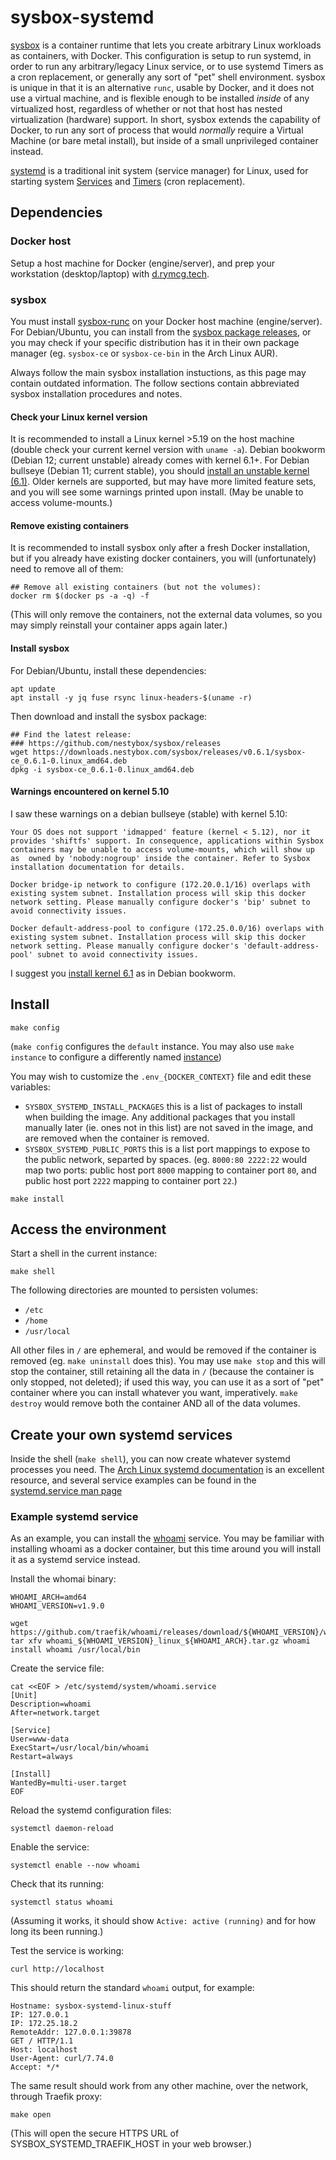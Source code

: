# sysbox-systemd

[sysbox](https://github.com/nestybox/sysbox#readme) is a container
runtime that lets you create arbitrary Linux workloads as containers,
with Docker. This configuration is setup to run systemd, in order to
run any arbitrary/legacy Linux service, or to use systemd Timers as a
cron replacement, or generally any sort of "pet" shell environment.
sysbox is unique in that it is an alternative `runc`, usable by
Docker, and it does not use a virtual machine, and is flexible enough
to be installed *inside* of any virtualized host, regardless of
whether or not that host has nested virtualization (hardware) support.
In short, sysbox extends the capability of Docker, to run any sort of
process that would *normally* require a Virtual Machine (or bare metal
install), but inside of a small unprivileged container instead.

[systemd](https://wiki.archlinux.org/title/Systemd) is a traditional
init system (service manager) for Linux, used for starting system
[Services](https://wiki.archlinux.org/title/Systemd#Examples) and
[Timers](https://wiki.archlinux.org/title/Systemd/Timers) (cron
replacement).

## Dependencies

### Docker host

Setup a host machine for Docker (engine/server), and prep your
workstation (desktop/laptop) with
[d.rymcg.tech](https://github.com/enigmacurry/d.rymcg.tech).

### sysbox

You must install
[sysbox-runc](https://github.com/nestybox/sysbox#installation) on your
Docker host machine (engine/server). For Debian/Ubuntu, you can
install from the [sysbox package
releases](https://github.com/nestybox/sysbox/releases), or you may
check if your specific distribution has it in their own package
manager (eg. `sysbox-ce` or `sysbox-ce-bin` in the Arch Linux AUR).

Always follow the main sysbox installation instuctions, as this page
may contain outdated information. The follow sections contain
abbreviated sysbox installation procedures and notes.

#### Check your Linux kernel version

It is recommended to install a Linux kernel >5.19 on the host machine
(double check your current kernel version with `uname -a`). Debian
bookworm (Debian 12; current unstable) already comes with kernel 6.1+.
For Debian bullseye (Debian 11; current stable), you should [install
an unstable kernel
(6.1)](https://www.linuxcapable.com/how-to-install-latest-linux-kernel-on-debian-linux/).
Older kernels are supported, but may have more limited feature sets,
and you will see some warnings printed upon install. (May be unable to
access volume-mounts.)

#### Remove existing containers

It is recommended to install sysbox only after a fresh Docker
installation, but if you already have existing docker containers, you
will (unfortunately) need to remove all of them:

```
## Remove all existing containers (but not the volumes):
docker rm $(docker ps -a -q) -f
```

(This will only remove the containers, not the external data volumes,
so you may simply reinstall your container apps again later.)

#### Install sysbox

For Debian/Ubuntu, install these dependencies:

```
apt update
apt install -y jq fuse rsync linux-headers-$(uname -r)
```

Then download and install the sysbox package:

```
## Find the latest release:
### https://github.com/nestybox/sysbox/releases
wget https://downloads.nestybox.com/sysbox/releases/v0.6.1/sysbox-ce_0.6.1-0.linux_amd64.deb
dpkg -i sysbox-ce_0.6.1-0.linux_amd64.deb
```

#### Warnings encountered on kernel 5.10

I saw these warnings on a debian bullseye (stable) with kernel 5.10:

```
Your OS does not support 'idmapped' feature (kernel < 5.12), nor it  provides 'shiftfs' support. In consequence, applications within Sysbox  containers may be unable to access volume-mounts, which will show up as  owned by 'nobody:nogroup' inside the container. Refer to Sysbox  installation documentation for details.

Docker bridge-ip network to configure (172.20.0.1/16) overlaps with existing system subnet. Installation process will skip this docker network setting. Please manually configure docker's 'bip' subnet to avoid connectivity issues.

Docker default-address-pool to configure (172.25.0.0/16) overlaps with existing system subnet. Installation process will skip this docker network setting. Please manually configure docker's 'default-address-pool' subnet to avoid connectivity issues.
```

I suggest you [install kernel
6.1](https://www.linuxcapable.com/how-to-install-latest-linux-kernel-on-debian-linux/)
as in Debian bookworm.

## Install

```
make config
```

(`make config` configures the `default` instance. You may also use
`make instance` to configure a differently named
[instance](https://github.com/EnigmaCurry/d.rymcg.tech#creating-multiple-instances-of-a-service))

You may wish to customize the `.env_{DOCKER_CONTEXT}` file and edit
these variables:

 * `SYSBOX_SYSTEMD_INSTALL_PACKAGES` this is a list of packages to
   install when building the image. Any additional packages that you
   install manually later (ie. ones not in this list) are not saved in
   the image, and are removed when the container is removed.
 * `SYSBOX_SYSTEMD_PUBLIC_PORTS` this is a list port mappings to
   expose to the public network, separted by spaces. (eg. `8000:80
   2222:22` would map two ports: public host port `8000` mapping to
   container port `80`, and public host port `2222` mapping to
   container port `22`.)

```
make install
```

## Access the environment

Start a shell in the current instance:

```
make shell
```

The following directories are mounted to persisten volumes:

 * `/etc`
 * `/home`
 * `/usr/local`

All other files in `/` are ephemeral, and would be removed if the
container is removed (eg. `make uninstall` does this). You may use
`make stop` and this will stop the container, still retaining all the
data in `/` (because the container is only stopped, not deleted); if
used this way, you can use it as a sort of "pet" container where you
can install whatever you want, imperatively. `make destroy` would
remove both the container AND all of the data volumes.

## Create your own systemd services

Inside the shell (`make shell`), you can now create whatever systemd
processes you need. The [Arch Linux systemd
documentation](https://wiki.archlinux.org/title/Systemd) is an
excellent resource, and several service examples can be found in the
[systemd.service man
page](https://man.archlinux.org/man/systemd.service.5#EXAMPLES)

### Example systemd service

As an example, you can install the
[whoami](https://github.com/traefik/whoami) service. You may be
familiar with installing whoami as a docker container, but this time
around you will install it as a systemd service instead.

Install the whomai binary:

```
WHOAMI_ARCH=amd64
WHOAMI_VERSION=v1.9.0

wget https://github.com/traefik/whoami/releases/download/${WHOAMI_VERSION}/whoami_${WHOAMI_VERSION}_linux_${WHOAMI_ARCH}.tar.gz
tar xfv whoami_${WHOAMI_VERSION}_linux_${WHOAMI_ARCH}.tar.gz whoami
install whoami /usr/local/bin
```

Create the service file:

```
cat <<EOF > /etc/systemd/system/whoami.service
[Unit]
Description=whoami
After=network.target

[Service]
User=www-data
ExecStart=/usr/local/bin/whoami
Restart=always

[Install]
WantedBy=multi-user.target
EOF
```

Reload the systemd configuration files:

```
systemctl daemon-reload
```

Enable the service:

```
systemctl enable --now whoami
```

Check that its running:

```
systemctl status whoami
```

(Assuming it works, it should show `Active: active (running)` and for
how long its been running.)

Test the service is working:

```
curl http://localhost
```

This should return the standard `whoami` output, for example:

```
Hostname: sysbox-systemd-linux-stuff
IP: 127.0.0.1
IP: 172.25.18.2
RemoteAddr: 127.0.0.1:39878
GET / HTTP/1.1
Host: localhost
User-Agent: curl/7.74.0
Accept: */*
```

The same result should work from any other machine, over the network,
through Traefik proxy:

```
make open
```

(This will open the secure HTTPS URL of SYSBOX_SYSTEMD_TRAEFIK_HOST in
your web browser.)
